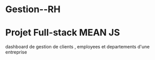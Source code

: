 # Gestion--RH
# Projet Full-stack MEAN JS
dashboard de gestion de clients , employees et departements d'une entreprise 
